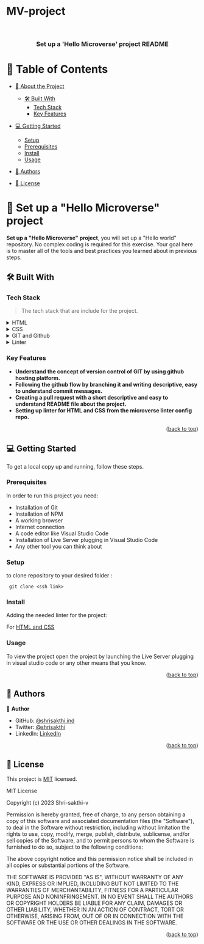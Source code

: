 # MV-project
<a name="readme-top"></a>


<div align="center">
  
  <br/>

  <h3><b>Set up a 'Hello Microverse' project README </b></h3>

</div>

<!-- TABLE OF CONTENTS -->

# 📗 Table of Contents

- [📖 About the Project](#about-project)
  - [🛠 Built With](#built-with)
    - [Tech Stack](#tech-stack)
    - [Key Features](#key-features)
- [💻 Getting Started](#getting-started)
  - [Setup](#setup)
  - [Prerequisites](#prerequisites)
  - [Install](#install)
  - [Usage](#usage)
- [👥 Authors](#authors)

- [📝 License](#license)

<!-- PROJECT DESCRIPTION -->

# 📖 Set up a "Hello Microverse" project <a name="about-project"></a>

> 
**Set up a "Hello Microverse" project**, you will set up a "Hello world" repository. No complex coding is required for this exercise. Your goal here is to master all of the tools and best practices you learned about in previous steps.


## 🛠 Built With <a name="built-with"></a>

### Tech Stack <a name="tech-stack"></a>

> The tech stack that are include for the project.

<details>
  <summary>HTML</summary>
  <ul>
    <li><a href="https://reactjs.org/">React.js</a></li>
  </ul>
</details>

<details>
  <summary>CSS</summary>
  <ul>
    <li><a href="https://expressjs.com/">Express.js</a></li>
  </ul>
</details>

<details>
<summary>GIT and Github</summary>
  <ul>
    <li><a href="https://www.postgresql.org/">PostgreSQL</a></li>
  </ul>
</details>

<details>
<summary>Linter</summary>
  <ul>
    <li><a href="https://www.postgresql.org/">PostgreSQL</a></li>
  </ul>
</details>

<!-- Features -->

### Key Features <a name="key-features"></a>

- **Understand the concept of version control of GIT by using github hosting platform.**
- **Following the github flow by branching it and writing descriptive, easy to understand commit messages.**
- **Creating a pull request with a short descriptive and easy to understand README file about the project.**
- **Setting up linter for HTML and CSS from the microverse linter config repo.**


<p align="right">(<a href="#readme-top">back to top</a>)</p>

<!-- GETTING STARTED -->

## 💻 Getting Started <a name="getting-started"></a>

To get a local copy up and running, follow these steps.

### Prerequisites

In order to run this project you need:
 - Installation of Git
 - Installation of NPM
 - A working browser
 - Internet connection
 - A code editor like Visual Studio Code
 - Installation of Live Server plugging in Visual Studio Code
 - Any other tool you can think about
 

<!--
Example command:

```sh
 gem install rails
```
 -->

### Setup
to clone repository to your desired folder :
 ```open the terminal
  git clone <ssh link>
 ```
 

### Install

Adding the needed linter for the project:

 For [HTML and CSS](https://github.com/microverseinc/linters-config/blob/master/html-css)


<!--
Example command:

```sh
  cd my-project
  gem install
```
--->

### Usage

To view the project open the project by launching the Live Server plugging in visual studio code or any other means that you know.


<p align="right">(<a href="#readme-top">back to top</a>)</p>

<!-- AUTHORS -->

## 👥 Authors <a name="authors"></a>


👤 **Author**

- GitHub: [@shrisakthi.ind](https://github.com/shri-sakthi-v)
- Twitter: [@shrisakthi](https://twitter.com/shrisakthi)
- LinkedIn: [LinkedIn](https://linkedin.com/in/venkatesh-shri-sakthi)


<p align="right">(<a href="#readme-top">back to top</a>)</p>

<!-- LICENSE -->

## 📝 License <a name="shrisakthi"></a>

This project is [MIT](./LICENSE) licensed.

MIT License

Copyright (c) 2023 Shri-sakthi-v

Permission is hereby granted, free of charge, to any person obtaining a copy
of this software and associated documentation files (the "Software"), to deal
in the Software without restriction, including without limitation the rights
to use, copy, modify, merge, publish, distribute, sublicense, and/or sell
copies of the Software, and to permit persons to whom the Software is
furnished to do so, subject to the following conditions:

The above copyright notice and this permission notice shall be included in all
copies or substantial portions of the Software.

THE SOFTWARE IS PROVIDED "AS IS", WITHOUT WARRANTY OF ANY KIND, EXPRESS OR
IMPLIED, INCLUDING BUT NOT LIMITED TO THE WARRANTIES OF MERCHANTABILITY,
FITNESS FOR A PARTICULAR PURPOSE AND NONINFRINGEMENT. IN NO EVENT SHALL THE
AUTHORS OR COPYRIGHT HOLDERS BE LIABLE FOR ANY CLAIM, DAMAGES OR OTHER
LIABILITY, WHETHER IN AN ACTION OF CONTRACT, TORT OR OTHERWISE, ARISING FROM,
OUT OF OR IN CONNECTION WITH THE SOFTWARE OR THE USE OR OTHER DEALINGS IN THE
SOFTWARE.

<p align="right">(<a href="#readme-top">back to top</a>)</p>

